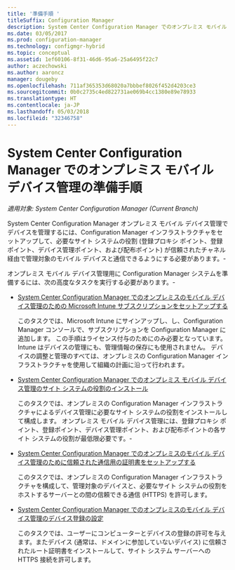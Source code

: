 ```yaml
---
title: '準備手順 '
titleSuffix: Configuration Manager
description: System Center Configuration Manager でのオンプレミス モバイル デバイス管理でデバイスの管理を準備します。
ms.date: 03/05/2017
ms.prod: configuration-manager
ms.technology: configmgr-hybrid
ms.topic: conceptual
ms.assetid: 1ef60106-8f31-46d6-95a6-25a6495f22c7
author: aczechowski
ms.author: aaroncz
manager: dougeby
ms.openlocfilehash: 711af365353d68020a7bbbef8026f452d4203ce3
ms.sourcegitcommit: 0b0c2735c4ed822731ae069b4cc1380e89e78933
ms.translationtype: HT
ms.contentlocale: ja-JP
ms.lasthandoff: 05/03/2018
ms.locfileid: "32346758"
---
```

# <a name="preparation-steps-for-on-premises-mobile-device-management-in-system-center-configuration-manager"></a>System Center Configuration Manager でのオンプレミス モバイル デバイス管理の準備手順

*適用対象: System Center Configuration Manager (Current Branch)*

System Center Configuration Manager オンプレミス モバイル デバイス管理でデバイスを管理するには、Configuration Manager インフラストラクチャをセットアップして、必要なサイト システムの役割 (登録プロキシ ポイント、登録ポイント、デバイス管理ポイント、および配布ポイント) が信頼されたチャネル経由で管理対象のモバイル デバイスと通信できるようにする必要があります。\-  

 オンプレミス モバイル デバイス管理用に Configuration Manager システムを準備するには、次の高度なタスクを実行する必要があります。\-  

-   [System Center Configuration Manager でのオンプレミスのモバイル デバイス管理のための Microsoft Intune サブスクリプションをセットアップする](../../mdm/get-started/set-up-intune-subscription-on-premises-mdm.md)  

     このタスクでは、Microsoft Intune にサインアップし、し、Configuration Manager コンソールで、サブスクリプションを Configuration Manager に追加します。 この手順はライセンス付与のためにのみ必要となっています。 Intune はデバイスの管理にも、管理情報の保存にも使用されません。 デバイスの調整と管理のすべては、オンプレミスの Configuration Manager インフラストラクチャを使用して組織の計画に沿って行われます。  

-   [System Center Configuration Manager でのオンプレミス モバイル デバイス管理のサイト システムの役割のインストール](../../mdm/get-started/install-site-system-roles-for-on-premises-mdm.md)  

     このタスクでは、オンプレミスの Configuration Manager インフラストラクチャによるデバイス管理に必要なサイト システムの役割をインストールして構成します。 オンプレミス モバイル デバイス管理には、登録プロキシ ポイント、登録ポイント、デバイス管理ポイント、および配布ポイントの各サイト システムの役割が最低限必要です。\-  

-   [System Center Configuration Manager でのオンプレミスのモバイル デバイス管理のために信頼された通信用の証明書をセットアップする](../../mdm/get-started/set-up-certificates-on-premises-mdm.md)  

     このタスクでは、オンプレミスの Configuration Manager インフラストラクチャを構成して、管理対象のデバイスと、必要なサイト システムの役割をホストするサーバーとの間の信頼できる通信 (HTTPS) を許可します。  

-   [System Center Configuration Manager でのオンプレミスのモバイル デバイス管理のデバイス登録の設定](../../mdm/get-started/set-up-device-enrollment-on-premises-mdm.md)  

     このタスクでは、ユーザーにコンピューターとデバイスの登録の許可を与えます。またデバイス (通常は、ドメインに参加していないデバイス) に信頼されたルート証明書をインストールして、サイト システム サーバーへの HTTPS 接続を許可します。  
